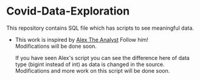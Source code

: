 # Covid-Data-Exploration
This repository contains SQL file which has scripts to see meaningful data.

- This work is inspired by [Alex The Analyst](https://www.youtube.com/@AlexTheAnalyst) Follow him!
  </br> Modifications will be done soon.
  
  If you have seen Alex's script you can see the difference here of data type (bigint instead of int) as data is changed in the source. Modifications and more work on this script will be done soon.
